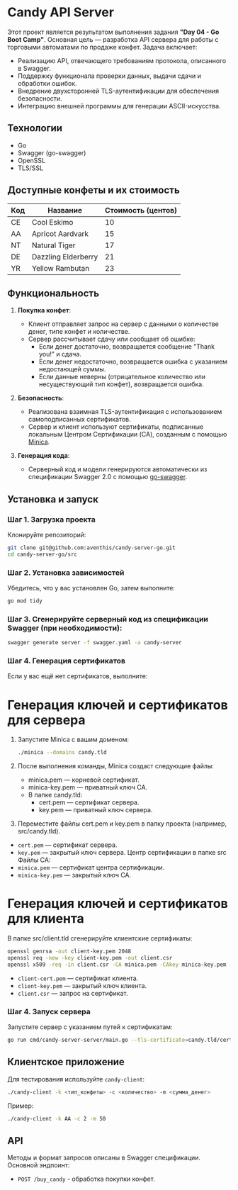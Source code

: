 
# Candy API Server

Этот проект является результатом выполнения задания **"Day 04 - Go Boot Camp"**. Основная цель — разработка API сервера для работы с торговыми автоматами по продаже конфет. Задача включает:

- Реализацию API, отвечающего требованиям протокола, описанного в Swagger.
- Поддержку функционала проверки данных, выдачи сдачи и обработки ошибок.
- Внедрение двухсторонней TLS-аутентификации для обеспечения безопасности.
- Интеграцию внешней программы для генерации ASCII-искусства.

## Технологии

- Go
- Swagger (go-swagger)
- OpenSSL
- TLS/SSL

## Доступные конфеты и их стоимость

| Код | Название             | Стоимость (центов) |
|-----|----------------------|--------------------|
| CE  | Cool Eskimo          | 10                |
| AA  | Apricot Aardvark     | 15                |
| NT  | Natural Tiger        | 17                |
| DE  | Dazzling Elderberry  | 21                |
| YR  | Yellow Rambutan      | 23                |


## Функциональность

1. **Покупка конфет**:
    - Клиент отправляет запрос на сервер с данными о количестве денег, типе конфет и количестве.
    - Сервер рассчитывает сдачу или сообщает об ошибке:
        - Если денег достаточно, возвращается сообщение "Thank you!" и сдача.
        - Если денег недостаточно, возвращается ошибка с указанием недостающей суммы.
        - Если данные неверны (отрицательное количество или несуществующий тип конфет), возвращается ошибка.

2. **Безопасность**:
    - Реализована взаимная TLS-аутентификация с использованием самоподписанных сертификатов.
    - Сервер и клиент используют сертификаты, подписанные локальным Центром Сертификации (CA), созданным с помощью [Minica](https://github.com/jsha/minica).

3. **Генерация кода**:
    - Серверный код и модели генерируются автоматически из спецификации Swagger 2.0 с помощью [go-swagger](https://github.com/go-swagger/go-swagger).

## Установка и запуск

### Шаг 1. Загрузка проекта
Клонируйте репозиторий:
```bash
git clone git@github.com:aventhis/candy-server-go.git
cd candy-server-go/src
```

### Шаг 2. Установка зависимостей
Убедитесь, что у вас установлен Go, затем выполните:
```bash
go mod tidy
```

### Шаг 3. Сгенерируйте серверный код из спецификации Swagger (при необходимости):
   ```bash
   swagger generate server -f swagger.yaml -a candy-server
   ```

### Шаг 4. Генерация сертификатов
Если у вас ещё нет сертификатов, выполните:

# Генерация ключей и сертификатов для сервера
1. Запустите Minica с вашим доменом:
   ```bash
   ./minica --domains candy.tld
   ```
2. После выполнения команды, Minica создаст следующие файлы:
    - minica.pem — корневой сертификат.
    - minica-key.pem — приватный ключ CA.
    - В папке candy.tld:
        - cert.pem — сертификат сервера.
        -   key.pem — приватный ключ сервера.

3. Переместите файлы cert.pem и key.pem в папку проекта
   (например, src/candy.tld).

- `cert.pem` — сертификат сервера.
- `key.pem` — закрытый ключ сервера.
Центр сертификации в папке src
Файлы CA:
- `minica.pem` — сертификат центра сертификации.
- `minica-key.pem` — закрытый ключ CA.

# Генерация ключей и сертификатов для клиента
В папке src/client.tld cгенерируйте клиентские сертификаты:
   ```bash
openssl genrsa -out client-key.pem 2048
openssl req -new -key client-key.pem -out client.csr
openssl x509 -req -in client.csr -CA minica.pem -CAkey minica-key.pem -CAcreateserial -out client-cert.pem -days 365
```
- `client-cert.pem` — сертификат клиента.
- `client-key.pem` — закрытый ключ клиента.
- `client.csr` — запрос на сертификат.

### Шаг 4. Запуск сервера
Запустите сервер с указанием путей к сертификатам:
```bash
go run cmd/candy-server-server/main.go --tls-certificate=candy.tld/cert.pem --tls-key=candy.tld/key.pem --tls-ca=minica.pem
```

## Клиентское приложение

Для тестирования используйте `candy-client`:
```bash
./candy-client -k <тип_конфеты> -c <количество> -m <сумма_денег>
```

Пример:
```bash
./candy-client -k AA -c 2 -m 50
```

## API

Методы и формат запросов описаны в Swagger спецификации. Основной эндпоинт:
- `POST /buy_candy` - обработка покупки конфет.

